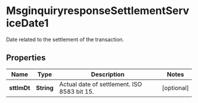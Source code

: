 

# MsginquiryresponseSettlementServiceDate1

Date related to the settlement of the transaction.

## Properties

| Name | Type | Description | Notes |
|------------ | ------------- | ------------- | -------------|
|**sttlmDt** | **String** | Actual date of settlement. ISO 8583 bit 15. |  [optional] |




